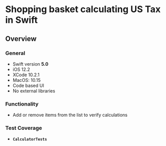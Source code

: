 # Shopping basket calculating US Tax in Swift

## Overview

### General

- Swift version **5.0**
- iOS 12.2
- XCode 10.2.1
- MacOS: 10.15
- Code based UI
- No external libraries

### Functionality
- Add or remove items from the list to verify calculations

### Test Coverage
-  **`CalculatorTests`** 

